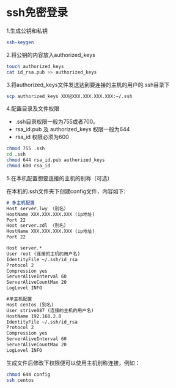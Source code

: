 # ssh免密登录

1.生成公钥和私钥

```sh
ssh-keygen
```

2.将公钥的内容放入authorized_keys

```sh
touch authorized_keys
cat id_rsa.pub >> authorized_keys
```

3.将authorized_keys文件发送达到要连接的主机的用户的.ssh目录下

```sh
scp authorized_keys XXX@XXX.XXX.XXX.XXX:~/.ssh
```

4.配置目录及文件权限

- .ssh目录权限一般为755或者700。
- rsa_id.pub 及 authorized_keys 权限一般为644
- rsa_id 权限必须为600

```sh
chmod 755 .ssh
cd .ssh
chmod 644 rsa_id.pub authorized_keys
chmod 600 rsa_id
```

5.在本机配置想要连接的主机的别称（可选）

在本机的.ssh文件夹下创建config文件，内容如下:

```markdown
# 多主机配置
Host server.lwy （别名）
HostName XXX.XXX.XXX.XXX (ip地址)
Port 22
Host server.zdl （别名）
HostName XXX.XXX.XXX.XXX (ip地址)
Port 22

Host server.*
User root (连接的主机的用户名)
IdentityFile ~/.ssh/id_rsa
Protocol 2
Compression yes
ServerAliveInterval 60
ServerAliveCountMax 20
LogLevel INFO

#单主机配置
Host centos (别名)
User strive087 (连接的主机的用户名)
HostName 192.168.2.8
IdentityFile ~/.ssh/id_rsa
Protocol 2
Compression yes
ServerAliveInterval 60
ServerAliveCountMax 20
LogLevel INFO
```

生成文件后修改下权限便可以使用主机别称连接，例如：

```sh
chmod 644 config
ssh centos
```
